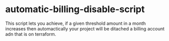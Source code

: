 # automatic-billing-disable-script
This script lets you achieve, if a given threshold amount in a month increases then automactically your project will be ditached a billing account adn that is on terraform.
